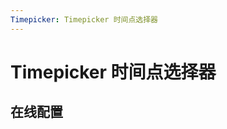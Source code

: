 ```yaml
---
Timepicker: Timepicker 时间点选择器
---
```

# Timepicker 时间点选择器

## 在线配置
<ClientOnly>
<ams-config name="timepicker" type="field"/>
</ClientOnly>